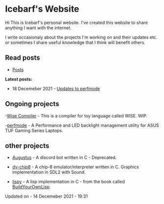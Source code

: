 # Icebarf's Website

Hi This is Icebarf's personal website. I've created this website to share anything I want with the internet.

I write occasionaly about the projects I'm working on and their updates etc. or sometimes I share useful knowledge
that I think will benefit others.

## Read posts

- [Posts](./posts/posts.html)

**Latest posts:**

- 18 Decemeber 2021 - [Updates to perfmode](./posts/posts/updates_to_perfmode.html)

## Ongoing projects

-[Wise Compiler](https://github.com/icebarf/wise-compiler) - This is a compiler for toy language called WISE. WIP.

-[perfmode](https://github.com/icebarf/perfmode) - A Performance and LED backlight management utility for ASUS TUF Gaming Series Laptops.

## other projects

- [Augustus](https://github.com/icebarf/Augustus) - A discord bot written in C - Deprecated.

- [dy-chip8](https://github.com/icebarf/dy-chip8) - A chip-8 emulator/interpreter written in C. Graphics implementation in SDL2 with Sound.

- [lispy](https://github.com/icebarf/lispy) - A lisp implementation in C - from the book called [BuildYourOwnLisp](https://buildyourownlisp.com/).

Updated on - 14 Decemeber 2021 - 19:31

